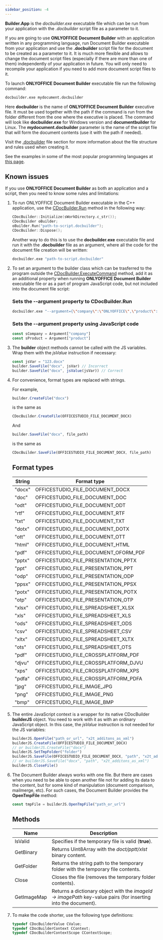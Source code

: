 ```yaml
---
sidebar_position: -4
---
```


**Builder.App** is the *docbuilder.exe* executable file which can be run from your application with the *.docbuilder* script file as a parameter to it.

If you are going to use **ONLYOFFICE Document Builder** with an application written in any programming language, run Document Builder executable from your application and use the **.docbuilder** script file for the document to be created as a parameter to it. It is much more flexible and allows to change the document script files (especially if there are more than one of them) independently of your application in future. You will only need to recompile your application if you need to add more document script files to it.

To launch **ONLYOFFICE Document Builder** executable file run the following command:

```sh
docbuilder.exe mydocument.docbuilder
```

Here **docbuilder** is the name of **ONLYOFFICE Document Builder** executive file. It must be used together with the path if the command is run from the folder different from the one where the executive is placed. The command will look like **docbuilder.exe** for Windows version and **documentbuilder** for Linux. The **mydocument.docbuilder** parameter is the name of the script file that will form the document contents (use it with the path if needed).

Visit the [.docbuilder](./Using%20.docbuilder%20file.md) file section for more information about the file structure and rules used when creating it.

See the examples in some of the most popular programming languages at [this page](../Builder%20Server/overview.md).

## Known issues

If you use **ONLYOFFICE Document Builder** as both an application and a script, then you need to know some rules and limitations:

1. To run ONLYOFFICE Document Builder executable in the C++ application, use the [CDocBuilder.Run](../Builder%20Framework/C++/CDocBuilder/Run.md) method in the following way:

   ```cpp
   CDocBuilder::Initialize(sWorkDirectory.c_str());
   CDocBuilder oBuilder;
   oBuilder.Run("path-to-script.docbuilder");
   CDocBuilder::Dispose();
   ```

   Another way to do this is to use the **docbuilder.exe** executable file and run it with the **.docbuilder** file as an argument, where all the code for the document file creation will be written:

   ```sh
   docbuilder.exe "path-to-script.docbuilder"
   ```

2. To set an argument to the builder class which can be trasferred to the program outside the [CDocBuilder.ExecuteCommand](../Builder%20Framework/C++/CDocBuilder/ExecuteCommand.md) method, add it as an additional property when running **ONLYOFFICE Document Builder** executable file or as a part of program JavaScript code, but not included into the document file script:

   ### Sets the --argument property to CDocBuilder.Run

   ```sh
   docbuilder.exe "--argument={\"company\":\"ONLYOFFICE\",\"product\":\"ONLYOFFICE Document Builder\"}" "path-to-script.docbuilder"
   ```

   ### Sets the --argument property using JavaScript code

   ``` ts
   const sCompany = Argument["company"]
   const sProduct = Argument["product"]
   ```

3. The **builder** object methods cannot be called with the JS variables. Wrap them with the *jsValue* instruction if necessary:

   ``` ts
   const jsVar = "123.docx"
   builder.SaveFile("docx", jsVar) // Incorrect
   builder.SaveFile("docx", jsValue(jsVar)) // Correct
   ```

4. For convenience, format types are replaced with strings.

   For example,

   ``` ts
   builder.CreateFile("docx")
   ```

   is the same as

   ``` ts
   CDocBuilder.CreateFile(OFFICESTUDIO_FILE_DOCUMENT_DOCX)
   ```

   And

   ``` ts
   builder.SaveFile("docx", file_path)
   ```

   is the same as

   ``` ts
   CDocBuilder.SaveFile(OFFICESTUDIO_FILE_DOCUMENT_DOCX, file_path)
   ```

   ## Format types

   | String | Format type                                       |
   | ------ | ------------------------------------------------- |
   | "docx" | OFFICESTUDIO\_FILE\_DOCUMENT\_DOCX                |
   | "doc"  | OFFICESTUDIO\_FILE\_DOCUMENT\_DOC                 |
   | "odt"  | OFFICESTUDIO\_FILE\_DOCUMENT\_ODT                 |
   | "rtf"  | OFFICESTUDIO\_FILE\_DOCUMENT\_RTF                 |
   | "txt"  | OFFICESTUDIO\_FILE\_DOCUMENT\_TXT                 |
   | "dotx" | OFFICESTUDIO\_FILE\_DOCUMENT\_DOTX                |
   | "ott"  | OFFICESTUDIO\_FILE\_DOCUMENT\_OTT                 |
   | "html" | OFFICESTUDIO\_FILE\_DOCUMENT\_HTML                |
   | "pdf"  | OFFICESTUDIO\_FILE\_DOCUMENT\_OFORM\_PDF          |
   | "pptx" | OFFICESTUDIO\_FILE\_PRESENTATION\_PPTX            |
   | "ppt"  | OFFICESTUDIO\_FILE\_PRESENTATION\_PPT             |
   | "odp"  | OFFICESTUDIO\_FILE\_PRESENTATION\_ODP             |
   | "ppsx" | OFFICESTUDIO\_FILE\_PRESENTATION\_PPSX            |
   | "potx" | OFFICESTUDIO\_FILE\_PRESENTATION\_POTX            |
   | "otp"  | OFFICESTUDIO\_FILE\_PRESENTATION\_OTP             |
   | "xlsx" | OFFICESTUDIO\_FILE\_SPREADSHEET\_XLSX             |
   | "xls"  | OFFICESTUDIO\_FILE\_SPREADSHEET\_XLS              |
   | "ods"  | OFFICESTUDIO\_FILE\_SPREADSHEET\_ODS              |
   | "csv"  | OFFICESTUDIO\_FILE\_SPREADSHEET\_CSV              |
   | "xltx" | OFFICESTUDIO\_FILE\_SPREADSHEET\_XLTX             |
   | "ots"  | OFFICESTUDIO\_FILE\_SPREADSHEET\_OTS              |
   | "pdf"  | OFFICESTUDIO\_FILE\_CROSSPLATFORM\_PDF            |
   | "djvu" | OFFICESTUDIO\_FILE\_CROSSPLATFORM\_DJVU           |
   | "xps"  | OFFICESTUDIO\_FILE\_CROSSPLATFORM\_XPS            |
   | "pdfa" | OFFICESTUDIO\_FILE\_CROSSPLATFORM\_PDFA           |
   | "jpg"  | OFFICESTUDIO\_FILE\_IMAGE\_JPG                    |
   | "png"  | OFFICESTUDIO\_FILE\_IMAGE\_PNG                    |
   | "bmp"  | OFFICESTUDIO\_FILE\_IMAGE\_BMP                    |

5. The entire JavaScript context is a wrapper for its native CDocBuilder **builderJS** object. You need to work with it as with an ordinary JavaScript object. In this case, the *jsValue* instruction is not needed for the JS variables:

   ``` ts
   builderJS.OpenFile("path_or_url", "x2t_additons_as_xml")
   builderJS.CreateFile(OFFICESTUDIO_FILE_DOCUMENT_DOCX)
   // or builderJS.CreateFile("docx")
   builderJS.SetTmpFolder("folder")
   builderJS.SaveFile(OFFICESTUDIO_FILE_DOCUMENT_DOCX, "path", "x2t_additons_as_xml")
   // or builderJS.SaveFile("docx", "path", "x2t_additons_as_xml")
   builderJS.CloseFile()
   ```

6. The Document Builder always works with one file. But there are cases when you need to be able to open another file not for adding its data to the content, but for some kind of manipulation (document comparison, mailmerge, etc). For such cases, the Document Builder provides the **OpenTmpFile** method:

   ``` ts
   const tmpFile = builderJS.OpenTmpFile("path_or_url")
   ```

   ## Methods

   | Name        | Description                                                                                                    |
   | ----------- | -------------------------------------------------------------------------------------------------------------- |
   | IsValid     | Specifies if the temporary file is valid (**true**).                                                           |
   | GetBinary   | Returns Uint8Array with the *doct/pptt/xlst* binary content.                                                   |
   | GetFolder   | Returns the string path to the temporary folder with the temporary file contents.                              |
   | Close       | Closes the file (removes the temporary folder contents).                                                       |
   | GetImageMap | Returns a dictionary object with the *imageId -> imagePath* key-value pairs (for inserting into the document). |

7. To make the code shorter, use the following type definitions:

   ```cpp
   typedef CDocBuilderValue CValue;
   typedef CDocBuilderContext CContext;
   typedef CDocBuilderContextScope CContextScope;
   ```
